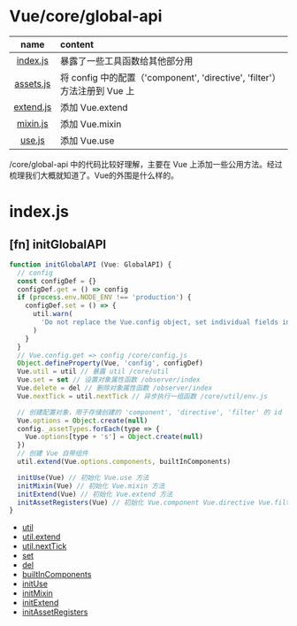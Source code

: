 # Vue/core/global-api

| name | content |
|:---:|:---|
|[index.js](#indexjs)|暴露了一些工具函数给其他部分用|
|[assets.js](./assets.md)|将 config 中的配置（'component', 'directive', 'filter'）方法注册到 Vue 上|
|[extend.js](./extend.md)| 添加 Vue.extend |
|[mixin.js](./mixin.md)| 添加 Vue.mixin |
|[use.js](./use.md)| 添加 Vue.use |


/core/global-api 中的代码比较好理解，主要在 Vue 上添加一些公用方法。经过梳理我们大概就知道了。Vue的外围是什么样的。

# index.js

## [fn] initGlobalAPI

``` javascript
function initGlobalAPI (Vue: GlobalAPI) {
  // config
  const configDef = {}
  configDef.get = () => config
  if (process.env.NODE_ENV !== 'production') {
    configDef.set = () => {
      util.warn(
        'Do not replace the Vue.config object, set individual fields instead.'
      )
    }
  }
  // Vue.config.get => config /core/config.js
  Object.defineProperty(Vue, 'config', configDef)
  Vue.util = util // 暴露 util /core/util
  Vue.set = set // 设置对象属性函数 /observer/index
  Vue.delete = del // 删除对象属性函数 /observer/index
  Vue.nextTick = util.nextTick // 异步执行一组函数 /core/util/env.js

  // 创建配置对象，用于存储创建的 'component', 'directive', 'filter' 的 id
  Vue.options = Object.create(null)
  config._assetTypes.forEach(type => {
    Vue.options[type + 's'] = Object.create(null)
  })
  // 创建 Vue 自带组件
  util.extend(Vue.options.components, builtInComponents)

  initUse(Vue) // 初始化 Vue.use 方法
  initMixin(Vue) // 初始化 Vue.mixin 方法
  initExtend(Vue) // 初始化 Vue.extend 方法
  initAssetRegisters(Vue) // 初始化 Vue.component Vue.directive Vue.filter
}
```


- [util](../util/index.md)
- [util.extend](../../shared/util.md#fn-extend)
- [util.nextTick](../util/env.md#fn-nexttick)
- [set](../observer/index.md#fn-set)
- [del](../observer/index.md#fn-del)
- [builtInComponents](../components/index.md#indexjs)
- [initUse](./use.md#fn-inituse)
- [initMixin](./mixin.md#fn-initmixin)
- [initExtend](./extend.md#fn-initextend)
- [initAssetRegisters](./assets.md#fn-initassetregisters)
